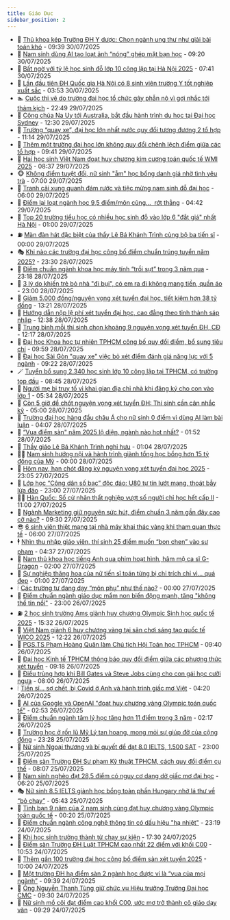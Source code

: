 ```yaml
---
title: Giáo Dục
sidebar_position: 2
---
```


<!-- dantri-giao-duc:START -->
- 🤡 [Thủ khoa kép Trường ĐH Y dược: Chọn ngành ung thư như giải bài toán khó](https://dantri.com.vn/giao-duc/thu-khoa-kep-truong-dh-y-duoc-chon-nganh-ung-thu-nhu-giai-bai-toan-kho-20250730163323546.htm) - 09:39 30/07/2025
- 🗽 [Nam sinh dùng AI tạo loạt ảnh “nóng” ghép mặt bạn học](https://dantri.com.vn/giao-duc/nam-sinh-dung-ai-tao-loat-anh-nong-ghep-mat-ban-hoc-20250730154255474.htm) - 09:20 30/07/2025
- 🚦 [Bất ngờ với tỷ lệ học sinh đỗ lớp 10 công lập tại Hà Nội 2025](https://dantri.com.vn/giao-duc/bat-ngo-voi-ty-le-hoc-sinh-do-lop-10-cong-lap-tai-ha-noi-2025-20250730143637524.htm) - 07:41 30/07/2025
- 🌋 [Lần đầu tiên ĐH Quốc gia Hà Nội có 8 sinh viên trường Y tốt nghiệp xuất sắc](https://dantri.com.vn/giao-duc/lan-dau-tien-dh-quoc-gia-ha-noi-co-8-sinh-vien-truong-y-tot-nghiep-xuat-sac-20250730104302605.htm) - 03:53 30/07/2025
- 🏊 [Cuộc thi vẽ do trường đại học tổ chức gây phẫn nộ vì gợi nhắc tới thảm kịch](https://dantri.com.vn/giao-duc/cuoc-thi-ve-do-truong-dai-hoc-to-chuc-gay-phan-no-vi-goi-nhac-toi-tham-kich-20250729111343699.htm) - 22:49 29/07/2025
- 🎃 [Công chúa Na Uy tới Australia, bắt đầu hành trình du học tại Đại học Sydney](https://dantri.com.vn/giao-duc/cong-chua-na-uy-toi-australia-bat-dau-hanh-trinh-du-hoc-tai-dai-hoc-sydney-20250729125156307.htm) - 12:30 29/07/2025
- 💄 [Trường “quay xe”, đại học lớn nhất nước quy đổi tương đương 2 tổ hợp](https://dantri.com.vn/giao-duc/truong-quay-xe-dai-hoc-lon-nhat-nuoc-quy-doi-tuong-duong-2-to-hop-20250729180841556.htm) - 11:14 29/07/2025
- 🦅 [Thêm một trường đại học lớn không quy đổi chênh lệch điểm giữa các tổ hợp](https://dantri.com.vn/giao-duc/them-mot-truong-dai-hoc-lon-khong-quy-doi-chenh-lech-diem-giua-cac-to-hop-20250729163205469.htm) - 09:41 29/07/2025
- 🚦 [Hai học sinh Việt Nam đoạt huy chương kim cương toán quốc tế WMI 2025](https://dantri.com.vn/giao-duc/hai-hoc-sinh-viet-nam-doat-huy-chuong-kim-cuong-toan-quoc-te-wmi-2025-20250729153336516.htm) - 08:37 29/07/2025
- 🐵 [Không điểm tuyệt đối, nữ sinh &quot;ẵm&quot; học bổng danh giá nhờ tình yêu trà](https://dantri.com.vn/giao-duc/khong-diem-tuyet-doi-nu-sinh-am-hoc-bong-danh-gia-nho-tinh-yeu-tra-20250728225603123.htm) - 07:00 29/07/2025
- 🐘 [Tranh cãi xung quanh đám rước và tiệc mừng nam sinh đỗ đại học](https://dantri.com.vn/giao-duc/tranh-cai-xung-quanh-dam-ruoc-va-tiec-mung-nam-sinh-do-dai-hoc-20250729084338512.htm) - 06:00 29/07/2025
- 🦏 [Điểm lại loạt ngành học 9,5 điểm/môn cũng…  rớt thẳng](https://dantri.com.vn/giao-duc/diem-lai-loat-nganh-hoc-95-diemmon-cung-rot-thang-20250729101459772.htm) - 04:42 29/07/2025
- 💼 [Top 20 trường tiểu học có nhiều học sinh đỗ vào lớp 6 &quot;đắt giá&quot; nhất Hà Nội](https://dantri.com.vn/giao-duc/top-20-truong-tieu-hoc-co-nhieu-hoc-sinh-do-vao-lop-6-dat-gia-nhat-ha-noi-20250729013512673.htm) - 01:00 29/07/2025
- ⛽️ [Màn đàn hát đặc biệt của thầy Lê Bá Khánh Trình cùng bộ ba tiến sĩ](https://dantri.com.vn/giao-duc/man-dan-hat-dac-biet-cua-thay-le-ba-khanh-trinh-cung-bo-ba-tien-si-20250729030339409.htm) - 00:00 29/07/2025
- 🎭 [Khi nào các trường đại học công bố điểm chuẩn trúng tuyển năm 2025?](https://dantri.com.vn/giao-duc/khi-nao-cac-truong-dai-hoc-cong-bo-diem-chuan-trung-tuyen-nam-2025-20250729004228608.htm) - 23:30 28/07/2025
- 🎃 [Điểm chuẩn ngành khoa học máy tính “trồi sụt” trong 3 năm qua](https://dantri.com.vn/giao-duc/diem-chuan-nganh-khoa-hoc-may-tinh-troi-sut-trong-3-nam-qua-20250728234151700.htm) - 23:18 28/07/2025
- 🚀 [3 lý do khiến trẻ bỏ nhà &quot;đi bụi&quot;, có em ra đi không mang tiền, quần áo](https://dantri.com.vn/giao-duc/3-ly-do-khien-tre-bo-nha-di-bui-co-em-ra-di-khong-mang-tien-quan-ao-20250728154134091.htm) - 23:00 28/07/2025
- 👀 [Giảm 5.000 đồng/nguyện vọng xét tuyển đại học, tiết kiệm hơn 38 tỷ đồng](https://dantri.com.vn/giao-duc/giam-5000-dongnguyen-vong-xet-tuyen-dai-hoc-tiet-kiem-hon-38-ty-dong-20250728201550268.htm) - 13:21 28/07/2025
- 🌝 [Hướng dẫn nộp lệ phí xét tuyển đại học, cao đẳng theo tỉnh thành sáp nhập](https://dantri.com.vn/giao-duc/huong-dan-nop-le-phi-xet-tuyen-dai-hoc-cao-dang-theo-tinh-thanh-sap-nhap-20250728193617157.htm) - 12:38 28/07/2025
- 🤗 [Trung bình mỗi thí sinh chọn khoảng 9 nguyện vọng xét tuyển ĐH, CĐ](https://dantri.com.vn/giao-duc/trung-binh-moi-thi-sinh-chon-khoang-9-nguyen-vong-xet-tuyen-dh-cd-20250728180757674.htm) - 12:17 28/07/2025
- 🦄 [Đại học Khoa học tự nhiên TPHCM công bố quy đổi điểm, bổ sung tiêu chí](https://dantri.com.vn/giao-duc/dai-hoc-khoa-hoc-tu-nhien-tphcm-cong-bo-quy-doi-diem-bo-sung-tieu-chi-20250728164845439.htm) - 09:59 28/07/2025
- 🦍 [Đại học Sài Gòn &quot;quay xe&quot; việc bỏ xét điểm đánh giá năng lực với 5 ngành](https://dantri.com.vn/giao-duc/dai-hoc-sai-gon-quay-xe-viec-bo-xet-diem-danh-gia-nang-luc-voi-5-nganh-20250728161643330.htm) - 09:22 28/07/2025
- 🪄 [Tuyển bổ sung 2.340 học sinh lớp 10 công lập tại TPHCM, có trường top đầu](https://dantri.com.vn/giao-duc/tuyen-bo-sung-2340-hoc-sinh-lop-10-cong-lap-tai-tphcm-co-truong-top-dau-20250728154444279.htm) - 08:45 28/07/2025
- 🦆 [Người mẹ bị truy tố vì khai gian địa chỉ nhà khi đăng ký cho con vào lớp 1](https://dantri.com.vn/giao-duc/nguoi-me-bi-truy-to-vi-khai-gian-dia-chi-nha-khi-dang-ky-cho-con-vao-lop-1-20250728121014746.htm) - 05:34 28/07/2025
- 🚀 [Còn 5 giờ để chốt nguyện vọng xét tuyển ĐH: Thí sinh cần cân nhắc kỹ](https://dantri.com.vn/giao-duc/con-5-gio-de-chot-nguyen-vong-xet-tuyen-dh-thi-sinh-can-can-nhac-ky-20250728114527335.htm) - 05:00 28/07/2025
- 🦒 [Trường đại học hàng đầu châu Á cho nữ sinh 0 điểm vì dùng AI làm bài luận](https://dantri.com.vn/giao-duc/truong-dai-hoc-hang-dau-chau-a-cho-nu-sinh-0-diem-vi-dung-ai-lam-bai-luan-20250728100158253.htm) - 04:07 28/07/2025
- 🤡 [“Vua điểm sàn&quot; năm 2025 lộ diện, ngành nào hot nhất?](https://dantri.com.vn/giao-duc/vua-diem-san-nam-2025-lo-dien-nganh-nao-hot-nhat-20250728084541846.htm) - 01:52 28/07/2025
- 🤔 [Thầy giáo Lê Bá Khánh Trình nghỉ hưu](https://dantri.com.vn/giao-duc/thay-giao-le-ba-khanh-trinh-nghi-huu-20250728080217419.htm) - 01:04 28/07/2025
- 🧑‍💻 [Nam sinh hướng nội và hành trình giành tổng học bổng hơn 15 tỷ đồng của Mỹ](https://dantri.com.vn/giao-duc/nam-sinh-huong-noi-va-hanh-trinh-gianh-tong-hoc-bong-hon-15-ty-dong-cua-my-20250728002841799.htm) - 00:00 28/07/2025
- 🤡 [Hôm nay, hạn chót đăng ký nguyện vọng xét tuyển đại học 2025](https://dantri.com.vn/giao-duc/hom-nay-han-chot-dang-ky-nguyen-vong-xet-tuyen-dai-hoc-2025-20250728055955209.htm) - 23:05 27/07/2025
- 🧠 [Lớp học “Công dân số bạc” độc đáo: U80 tự tin lướt mạng, thoát bẫy lừa đảo](https://dantri.com.vn/giao-duc/lop-hoc-cong-dan-so-bac-doc-dao-u80-tu-tin-luot-mang-thoat-bay-lua-dao-20250727202245869.htm) - 23:00 27/07/2025
- 🧑‍💻 [Hàn Quốc: Số cử nhân thất nghiệp vượt số người chỉ học hết cấp II](https://dantri.com.vn/giao-duc/han-quoc-so-cu-nhan-that-nghiep-vuot-so-nguoi-chi-hoc-het-cap-ii-20250727110609496.htm) - 11:00 27/07/2025
- 🧠 [Ngành Marketing giữ nguyên sức hút, điểm chuẩn 3 năm gần đây cao cỡ nào?](https://dantri.com.vn/giao-duc/nganh-marketing-giu-nguyen-suc-hut-diem-chuan-3-nam-gan-day-cao-co-nao-20250727163025008.htm) - 09:30 27/07/2025
- 😎 [6 sinh viên thiệt mạng tại nhà máy khai thác vàng khi tham quan thực tế](https://dantri.com.vn/giao-duc/6-sinh-vien-thiet-mang-tai-nha-may-khai-thac-vang-khi-tham-quan-thuc-te-20250727090029093.htm) - 06:00 27/07/2025
- 🕴 [Nhìn thu nhập giáo viên, thí sinh 25 điểm muốn “bon chen” vào sư phạm](https://dantri.com.vn/giao-duc/nhin-thu-nhap-giao-vien-thi-sinh-25-diem-muon-bon-chen-vao-su-pham-20250727105220774.htm) - 04:37 27/07/2025
- 🧠 [Nam thủ khoa học tiếng Anh qua phim hoạt hình, hâm mộ ca sĩ G-Dragon](https://dantri.com.vn/giao-duc/nam-thu-khoa-hoc-tieng-anh-qua-phim-hoat-hinh-ham-mo-ca-si-g-dragon-20250727075105012.htm) - 02:00 27/07/2025
- 🚀 [Sự nghiệp thăng hoa của nữ tiến sĩ toán từng bị chỉ trích chỉ vì... quá đẹp](https://dantri.com.vn/giao-duc/su-nghiep-thang-hoa-cua-nu-tien-si-toan-tung-bi-chi-trich-chi-vi-qua-dep-20250726170613924.htm) - 01:00 27/07/2025
- 🕯 [Các trường tư đang dạy “môn phụ” như thế nào?](https://dantri.com.vn/giao-duc/cac-truong-tu-dang-day-mon-phu-nhu-the-nao-20250726192447595.htm) - 00:00 27/07/2025
- 🧰 [Điểm chuẩn ngành giáo dục mầm non biến động mạnh, tăng &quot;không thể tin nổi&quot;](https://dantri.com.vn/giao-duc/diem-chuan-nganh-giao-duc-mam-non-bien-dong-manh-tang-khong-the-tin-noi-20250726091038033.htm) - 23:00 26/07/2025
- ⛽️ [2 học sinh trường Ams giành huy chương Olympic Sinh học quốc tế 2025](https://dantri.com.vn/giao-duc/2-hoc-sinh-truong-ams-gianh-huy-chuong-olympic-sinh-hoc-quoc-te-2025-20250726222930026.htm) - 15:32 26/07/2025
- 🤖 [Việt Nam giành 6 huy chương vàng tại sân chơi sáng tạo quốc tế WICO 2025](https://dantri.com.vn/giao-duc/viet-nam-gianh-6-huy-chuong-vang-tai-san-choi-sang-tao-quoc-te-wico-2025-20250726192111208.htm) - 12:22 26/07/2025
- 🦍 [PGS.TS Phạm Hoàng Quân làm Chủ tịch Hội Toán học TPHCM](https://dantri.com.vn/giao-duc/pgsts-pham-hoang-quan-lam-chu-tich-hoi-toan-hoc-tphcm-20250726162906029.htm) - 09:40 26/07/2025
- 🐘 [Đại học Kinh tế TPHCM thông báo quy đổi điểm giữa các phương thức xét tuyển](https://dantri.com.vn/giao-duc/dai-hoc-kinh-te-tphcm-thong-bao-quy-doi-diem-giua-cac-phuong-thuc-xet-tuyen-20250726161342813.htm) - 09:18 26/07/2025
- 🌊 [Điều trùng hợp khi Bill Gates và Steve Jobs cùng cho con gái học cưỡi ngựa](https://dantri.com.vn/giao-duc/dieu-trung-hop-khi-bill-gates-va-steve-jobs-cung-cho-con-gai-hoc-cuoi-ngua-20250725231037433.htm) - 08:00 26/07/2025
- 🕯 [Tiến sĩ... sợ chết, bị Covid ở Anh và hành trình giấc mơ Việt](https://dantri.com.vn/giao-duc/tien-si-so-chet-bi-covid-o-anh-va-hanh-trinh-giac-mo-viet-20250726105540758.htm) - 04:20 26/07/2025
- 🐎 [AI của Google và OpenAI &quot;đoạt huy chương vàng Olympic toán quốc tế&quot;](https://dantri.com.vn/giao-duc/ai-cua-google-va-openai-doat-huy-chuong-vang-olympic-toan-quoc-te-20250726093259564.htm) - 02:53 26/07/2025
- 🐻 [Điểm chuẩn ngành tâm lý học tăng hơn 11 điểm trong 3 năm](https://dantri.com.vn/giao-duc/diem-chuan-nganh-tam-ly-hoc-tang-hon-11-diem-trong-3-nam-20250726084242909.htm) - 02:17 26/07/2025
- 🐎 [Trường học ở rốn lũ Mỹ Lý tan hoang, mong mỏi sự giúp đỡ của cộng đồng](https://dantri.com.vn/giao-duc/truong-hoc-o-ron-lu-my-ly-tan-hoang-mong-moi-su-giup-do-cua-cong-dong-20250726055014673.htm) - 23:28 25/07/2025
- 🫣 [Nữ sinh Ngoại thương và bí quyết để đạt 8.0 IELTS, 1.500 SAT](https://dantri.com.vn/giao-duc/nu-sinh-ngoai-thuong-va-bi-quyet-de-dat-80-ielts-1500-sat-20250724161827967.htm) - 23:00 25/07/2025
- 🤭 [Điểm sàn Trường ĐH Sư phạm Kỹ thuật TPHCM, cách quy đổi điểm cụ thể](https://dantri.com.vn/giao-duc/diem-san-truong-dh-su-pham-ky-thuat-tphcm-cach-quy-doi-diem-cu-the-20250725150031015.htm) - 08:07 25/07/2025
- 🥳 [Nam sinh nghèo đạt 28,5 điểm có nguy cơ dang dở giấc mơ đại học](https://dantri.com.vn/giao-duc/nam-sinh-ngheo-dat-285-diem-co-nguy-co-dang-do-giac-mo-dai-hoc-20250725075245590.htm) - 06:20 25/07/2025
- 🎭 [Nữ sinh 8.5 IELTS giành học bổng toàn phần Hungary nhờ lá thư về “bỏ chạy”](https://dantri.com.vn/giao-duc/nu-sinh-85-ielts-gianh-hoc-bong-toan-phan-hungary-nho-la-thu-ve-bo-chay-20250724155941756.htm) - 05:43 25/07/2025
- 🥸 [Tình bạn 9 năm của 2 nam sinh cùng đạt huy chương vàng Olympic toán quốc tế](https://dantri.com.vn/giao-duc/tinh-ban-9-nam-cua-2-nam-sinh-cung-dat-huy-chuong-vang-olympic-toan-quoc-te-20250725071211006.htm) - 00:20 25/07/2025
- 🦣 [Điểm chuẩn ngành công nghệ thông tin có dấu hiệu &quot;hạ nhiệt&quot;](https://dantri.com.vn/giao-duc/diem-chuan-nganh-cong-nghe-thong-tin-co-dau-hieu-ha-nhiet-20250725053914353.htm) - 23:19 24/07/2025
- 🤔 [Khi học sinh trưởng thành từ chạy sự kiện](https://dantri.com.vn/giao-duc/khi-hoc-sinh-truong-thanh-tu-chay-su-kien-20250724154452447.htm) - 17:30 24/07/2025
- 🦣 [Điểm sàn Trường ĐH Luật TPHCM cao nhất 22 điểm với khối C00](https://dantri.com.vn/giao-duc/diem-san-truong-dh-luat-tphcm-cao-nhat-22-diem-voi-khoi-c00-20250724174757596.htm) - 10:53 24/07/2025
- 🐲 [Thêm gần 100 trường đại học công bố điểm sàn xét tuyển 2025](https://dantri.com.vn/giao-duc/them-gan-100-truong-dai-hoc-cong-bo-diem-san-xet-tuyen-2025-20250724121140406.htm) - 10:00 24/07/2025
- 🔭 [Một trường ĐH hạ điểm sàn 2 ngành học được ví là “vua của mọi ngành”](https://dantri.com.vn/giao-duc/mot-truong-dh-ha-diem-san-2-nganh-hoc-duoc-vi-la-vua-cua-moi-nganh-20250724163436551.htm) - 09:39 24/07/2025
- 🥷 [Ông Nguyễn Thanh Tùng giữ chức vụ Hiệu trưởng Trường Đại học CMC](https://dantri.com.vn/giao-duc/ong-nguyen-thanh-tung-giu-chuc-vu-hieu-truong-truong-dai-hoc-cmc-20250724150145485.htm) - 09:30 24/07/2025
- 🎊 [Nữ sinh mồ côi đạt điểm cao khối C00, ước mơ trở thành cô giáo dạy văn](https://dantri.com.vn/giao-duc/nu-sinh-mo-coi-dat-diem-cao-khoi-c00-uoc-mo-tro-thanh-co-giao-day-van-20250724161841364.htm) - 09:29 24/07/2025<!-- dantri-giao-duc:END -->
